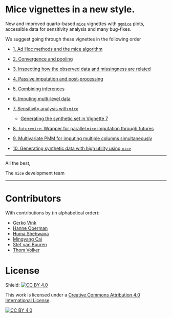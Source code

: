 # Mice vignettes in a new style. 
New and improved quarto-based [`mice`](https://www.amices.org) vignettes with [`ggmice`](https://github.com/amices/ggmice) plots, accessible data for sensitivity analysis and many bug-fixes. 

We suggest going through these vignettes in the following order

- [1. Ad Hoc methods and the mice algorithm](1AdHoc/Adhoc_methods_and_mice.html)
- [2. Convergence and pooling](2ConvPool/Convergence_and_pooling.html)
- [3. Inspecting how the observed data and missingness are related](3Inspect/The_imputation_and_nonresponse_models.html)
- [4. Passive imputation and post-processing](4PassivePostProcess/Passive_imputation_and_Post-processing.html)
- [5. Combining inferences](5CombInference/CombiningInferences.html)
- [6. Imputing multi-level data](6MultiLevel/Imputing_multilevel_data.html)
- [7. Sensitivity analysis with `mice`](7Sensitivity/SenstivityAnalysis.html)

  - [Generating the synthetic set in Vignette 7](7Sensitivity/Synthetic_leiden.html)
  
- [8. `futuremice`: Wrapper for parallel `mice` imputation through futures](8FutureMice/Vignette_futuremice.html)
- [9. Multivariate PMM for imputing multiple columns simultaneously](9Mpmm/mpmm_vignette.html)
- [10. Generating synthetic data with high utility using `mice`](10Synthetic/synthetic.html)

---

All the best,

The `mice` development team

---

# Contributors
With contributions by (in alphabetical order): 

- [Gerko Vink](https://www.gerkovink.com)
- [Hanne Oberman](https://hanneoberman.github.io)
- [Huma Shehwana](https://github.com/Huma-Shehwana)
- [Mingyang Cai](https://github.com/Mingyang-Cai)
- [Stef van Buuren](https://stefvanbuuren.name)
- [Thom Volker](https://thomvolker.github.io)

# License
Shield: [![CC BY 4.0][cc-by-shield]][cc-by]

This work is licensed under a
[Creative Commons Attribution 4.0 International License][cc-by].

[![CC BY 4.0][cc-by-image]][cc-by]

[cc-by]: http://creativecommons.org/licenses/by/4.0/
[cc-by-image]: https://i.creativecommons.org/l/by/4.0/88x31.png
[cc-by-shield]: https://img.shields.io/badge/License-CC%20BY%204.0-lightgrey.svg
